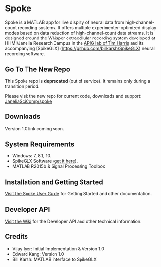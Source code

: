 # Spoke

Spoke is a MATLAB app for live display of neural 
data from high-channel-count recording systems. It offers multiple experimenter-optimized display modes based on data reduction of high-channel-count data streams. It is designed around the Whisper extracellular recording system developed at HHMI/Janelia Research Campus in the [APIG lab of Tim Harris](https://www.janelia.org/lab/harris-lab-apig) and its accompanying [SpikeGLX] (https://github.com/billkarsh/SpikeGLX) neural recording software.

## Go To The New Repo

This Spoke repo is **deprecated** (out of service). It remains only during a transition period.

Please visit the new repo for current code, downloads and support: 
[JaneliaSciComp/spoke](https://github.com/JaneliaSciComp/spoke)

## Downloads
Version 1.0 link coming soon.

## System Requirements

* Windows: 7, 8.1, 10.
* SpikeGLX Software ([get it here](http://billkarsh.github.io/SpikeGLX)).
* MATLAB R2015b & Signal Processing Toolbox

## Installation and Getting Started
[Visit the Spoke User Guide](http://janeliaapig.github.io/spoke/) for Getting Started and other documentation.

## Developer API
[Visit the Wiki](https://github.com/JaneliaAPIG/spoke/wiki) for the Developer API and other technical information.

## Credits
* Vijay Iyer: Initial Implementation & Version 1.0
* Edward Kang: Version 1.0 
* Bill Karsh: MATLAB interface to SpikeGLX
